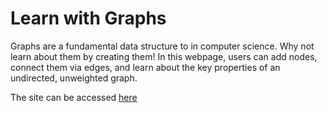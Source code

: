 # Learn with Graphs

Graphs are a fundamental data structure to in computer science. Why not learn about them by creating them!
In this webpage, users can add nodes, connect them via edges, and learn about the key properties of an undirected, unweighted graph. 

The site can be accessed [here](https://oliviabiz.github.io/graph)
